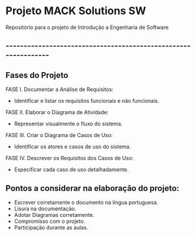# Projeto MACK Solutions SW
Repositório para o projeto de Introdução a Engenharia de Software
## ---------------------------------------------------------------

## Fases do Projeto
FASE I. Documentar a Análise de Requisitos: 
  - Identificar e listar os requisitos funcionais e não funcionais.
    
FASE II. Elaborar o Diagrama de Atividade: 
  - Representar visualmente o fluxo do sistema.
    
FASE III. Criar o Diagrama de Casos de Uso: 
  - Identificar os atores e casos de uso do sistema.
    
FASE IV. Descrever os Requisitos dos Casos de Uso: 
  - Especificar cada caso de uso detalhadamente.
    
## Pontos a considerar na elaboração do projeto: 
  - Escrever corretamente o documento na língua portuguesa. 
  - Lisura na documentação. 
  - Adotar Diagramas corretamente. 
  - Compromisso com o projeto. 
  - Participação durante as aulas.

